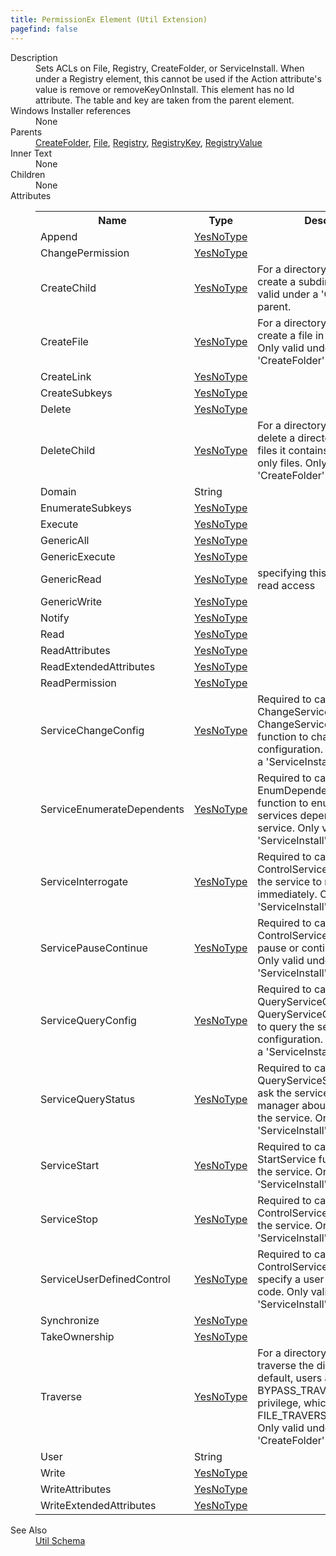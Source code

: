 ```yaml
---
title: PermissionEx Element (Util Extension)
pagefind: false
---
```

<dl>
  <dt>Description</dt>
  <dd>           Sets ACLs on File, Registry, CreateFolder, or ServiceInstall.  When under a Registry element, this cannot be used           if the Action attribute's value is remove or removeKeyOnInstall.  This element has no Id attribute.           The table and key are taken from the parent element.       </dd>
  <dt>Windows Installer references</dt>
  <dd>None</dd>
  <dt>Parents</dt>
  <dd>
    <a href="../../wix/createfolder/">CreateFolder</a>, <a href="../../wix/file/">File</a>, <a href="../../wix/registry/">Registry</a>, <a href="../../wix/registrykey/">RegistryKey</a>, <a href="../../wix/registryvalue/">RegistryValue</a></dd>
  <dt>Inner Text</dt>
  <dd>None</dd>
  <dt>Children</dt>
  <dd>None</dd>
  <dt>Attributes</dt>
  <dd>
    <table cellspacing="0" cellpadding="0" class="schema">
      <tr>
        <th width="15%">Name</th>
        <th width="15%">Type</th>
        <th width="65%">Description</th>
        <th width="15%">Required</th>
      </tr>
      <tr>
        <td>Append</td>
        <td><a href="../../util/simple_type_yesnotype">YesNoType</a></td>
        <td>&nbsp;</td>
        <td>&nbsp;</td>
      </tr>
      <tr>
        <td>ChangePermission</td>
        <td><a href="../../util/simple_type_yesnotype">YesNoType</a></td>
        <td>&nbsp;</td>
        <td>&nbsp;</td>
      </tr>
      <tr>
        <td>CreateChild</td>
        <td><a href="../../util/simple_type_yesnotype">YesNoType</a></td>
        <td>For a directory, the right to create a subdirectory.  Only valid under a 'CreateFolder' parent.</td>
        <td>&nbsp;</td>
      </tr>
      <tr>
        <td>CreateFile</td>
        <td><a href="../../util/simple_type_yesnotype">YesNoType</a></td>
        <td>For a directory, the right to create a file in the directory.  Only valid under a 'CreateFolder' parent.</td>
        <td>&nbsp;</td>
      </tr>
      <tr>
        <td>CreateLink</td>
        <td><a href="../../util/simple_type_yesnotype">YesNoType</a></td>
        <td>&nbsp;</td>
        <td>&nbsp;</td>
      </tr>
      <tr>
        <td>CreateSubkeys</td>
        <td><a href="../../util/simple_type_yesnotype">YesNoType</a></td>
        <td>&nbsp;</td>
        <td>&nbsp;</td>
      </tr>
      <tr>
        <td>Delete</td>
        <td><a href="../../util/simple_type_yesnotype">YesNoType</a></td>
        <td>&nbsp;</td>
        <td>&nbsp;</td>
      </tr>
      <tr>
        <td>DeleteChild</td>
        <td><a href="../../util/simple_type_yesnotype">YesNoType</a></td>
        <td>For a directory, the right to delete a directory and all the files it contains, including read-only files.  Only valid under a 'CreateFolder' parent.</td>
        <td>&nbsp;</td>
      </tr>
      <tr>
        <td>Domain</td>
        <td>String</td>
        <td>&nbsp;</td>
        <td>&nbsp;</td>
      </tr>
      <tr>
        <td>EnumerateSubkeys</td>
        <td><a href="../../util/simple_type_yesnotype">YesNoType</a></td>
        <td>&nbsp;</td>
        <td>&nbsp;</td>
      </tr>
      <tr>
        <td>Execute</td>
        <td><a href="../../util/simple_type_yesnotype">YesNoType</a></td>
        <td>&nbsp;</td>
        <td>&nbsp;</td>
      </tr>
      <tr>
        <td>GenericAll</td>
        <td><a href="../../util/simple_type_yesnotype">YesNoType</a></td>
        <td>&nbsp;</td>
        <td>&nbsp;</td>
      </tr>
      <tr>
        <td>GenericExecute</td>
        <td><a href="../../util/simple_type_yesnotype">YesNoType</a></td>
        <td>&nbsp;</td>
        <td>&nbsp;</td>
      </tr>
      <tr>
        <td>GenericRead</td>
        <td><a href="../../util/simple_type_yesnotype">YesNoType</a></td>
        <td>specifying this will fail to grant read access</td>
        <td>&nbsp;</td>
      </tr>
      <tr>
        <td>GenericWrite</td>
        <td><a href="../../util/simple_type_yesnotype">YesNoType</a></td>
        <td>&nbsp;</td>
        <td>&nbsp;</td>
      </tr>
      <tr>
        <td>Notify</td>
        <td><a href="../../util/simple_type_yesnotype">YesNoType</a></td>
        <td>&nbsp;</td>
        <td>&nbsp;</td>
      </tr>
      <tr>
        <td>Read</td>
        <td><a href="../../util/simple_type_yesnotype">YesNoType</a></td>
        <td>&nbsp;</td>
        <td>&nbsp;</td>
      </tr>
      <tr>
        <td>ReadAttributes</td>
        <td><a href="../../util/simple_type_yesnotype">YesNoType</a></td>
        <td>&nbsp;</td>
        <td>&nbsp;</td>
      </tr>
      <tr>
        <td>ReadExtendedAttributes</td>
        <td><a href="../../util/simple_type_yesnotype">YesNoType</a></td>
        <td>&nbsp;</td>
        <td>&nbsp;</td>
      </tr>
      <tr>
        <td>ReadPermission</td>
        <td><a href="../../util/simple_type_yesnotype">YesNoType</a></td>
        <td>&nbsp;</td>
        <td>&nbsp;</td>
      </tr>
      <tr>
        <td>ServiceChangeConfig</td>
        <td><a href="../../util/simple_type_yesnotype">YesNoType</a></td>
        <td>Required to call the ChangeServiceConfig or ChangeServiceConfig2 function to change the service configuration.  Only valid under a 'ServiceInstall' parent.</td>
        <td>&nbsp;</td>
      </tr>
      <tr>
        <td>ServiceEnumerateDependents</td>
        <td><a href="../../util/simple_type_yesnotype">YesNoType</a></td>
        <td>Required to call the EnumDependentServices function to enumerate all the services dependent on the service.  Only valid under a 'ServiceInstall' parent.</td>
        <td>&nbsp;</td>
      </tr>
      <tr>
        <td>ServiceInterrogate</td>
        <td><a href="../../util/simple_type_yesnotype">YesNoType</a></td>
        <td>Required to call the ControlService function to ask the service to report its status immediately.  Only valid under a 'ServiceInstall' parent.</td>
        <td>&nbsp;</td>
      </tr>
      <tr>
        <td>ServicePauseContinue</td>
        <td><a href="../../util/simple_type_yesnotype">YesNoType</a></td>
        <td>Required to call the ControlService function to pause or continue the service.  Only valid under a 'ServiceInstall' parent.</td>
        <td>&nbsp;</td>
      </tr>
      <tr>
        <td>ServiceQueryConfig</td>
        <td><a href="../../util/simple_type_yesnotype">YesNoType</a></td>
        <td>Required to call the QueryServiceConfig and QueryServiceConfig2 functions to query the service configuration.  Only valid under a 'ServiceInstall' parent.</td>
        <td>&nbsp;</td>
      </tr>
      <tr>
        <td>ServiceQueryStatus</td>
        <td><a href="../../util/simple_type_yesnotype">YesNoType</a></td>
        <td>Required to call the QueryServiceStatus function to ask the service control manager about the status of the service.  Only valid under a 'ServiceInstall' parent.</td>
        <td>&nbsp;</td>
      </tr>
      <tr>
        <td>ServiceStart</td>
        <td><a href="../../util/simple_type_yesnotype">YesNoType</a></td>
        <td>Required to call the StartService function to start the service.  Only valid under a 'ServiceInstall' parent.</td>
        <td>&nbsp;</td>
      </tr>
      <tr>
        <td>ServiceStop</td>
        <td><a href="../../util/simple_type_yesnotype">YesNoType</a></td>
        <td>Required to call the ControlService function to stop the service.  Only valid under a 'ServiceInstall' parent.</td>
        <td>&nbsp;</td>
      </tr>
      <tr>
        <td>ServiceUserDefinedControl</td>
        <td><a href="../../util/simple_type_yesnotype">YesNoType</a></td>
        <td>Required to call the ControlService function to specify a user-defined control code.  Only valid under a 'ServiceInstall' parent.</td>
        <td>&nbsp;</td>
      </tr>
      <tr>
        <td>Synchronize</td>
        <td><a href="../../util/simple_type_yesnotype">YesNoType</a></td>
        <td>&nbsp;</td>
        <td>&nbsp;</td>
      </tr>
      <tr>
        <td>TakeOwnership</td>
        <td><a href="../../util/simple_type_yesnotype">YesNoType</a></td>
        <td>&nbsp;</td>
        <td>&nbsp;</td>
      </tr>
      <tr>
        <td>Traverse</td>
        <td><a href="../../util/simple_type_yesnotype">YesNoType</a></td>
        <td>For a directory, the right to traverse the directory.  By default, users are assigned the BYPASS_TRAVERSE_CHECKING privilege, which ignores the FILE_TRAVERSE access right.  Only valid under a 'CreateFolder' parent.</td>
        <td>&nbsp;</td>
      </tr>
      <tr>
        <td>User</td>
        <td>String</td>
        <td>&nbsp;</td>
        <td>Yes</td>
      </tr>
      <tr>
        <td>Write</td>
        <td><a href="../../util/simple_type_yesnotype">YesNoType</a></td>
        <td>&nbsp;</td>
        <td>&nbsp;</td>
      </tr>
      <tr>
        <td>WriteAttributes</td>
        <td><a href="../../util/simple_type_yesnotype">YesNoType</a></td>
        <td>&nbsp;</td>
        <td>&nbsp;</td>
      </tr>
      <tr>
        <td>WriteExtendedAttributes</td>
        <td><a href="../../util/simple_type_yesnotype">YesNoType</a></td>
        <td>&nbsp;</td>
        <td>&nbsp;</td>
      </tr>
    </table>
  </dd>
  <dt>See Also</dt>
  <dd>
    <a href="../">Util Schema</a>
  </dd>
</dl>
